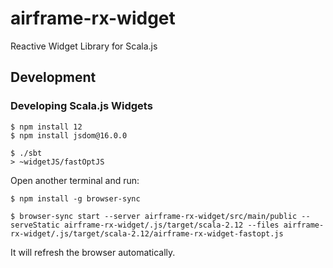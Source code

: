 # airframe-rx-widget

Reactive Widget Library for Scala.js

## Development


### Developing Scala.js Widgets

```
$ npm install 12
$ npm install jsdom@16.0.0

$ ./sbt 
> ~widgetJS/fastOptJS
```

Open another terminal and run:
```
$ npm install -g browser-sync

$ browser-sync start --server airframe-rx-widget/src/main/public --serveStatic airframe-rx-widget/.js/target/scala-2.12 --files airframe-rx-widget/.js/target/scala-2.12/airframe-rx-widget-fastopt.js
```

It will refresh the browser automatically.


